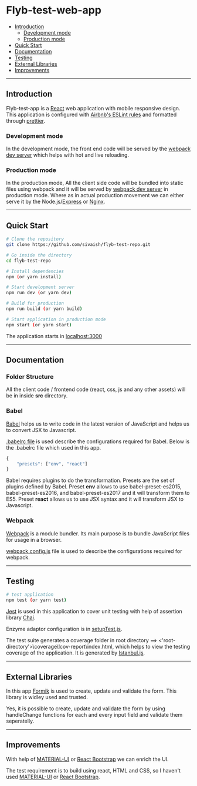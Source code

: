 
# Flyb-test-web-app

  - [Introduction](#introduction)
    - [Development mode](#development-mode)
    - [Production mode](#production-mode)
  - [Quick Start](#quick-start)
  - [Documentation](#documentation)
  - [Testing](#testing)
  - [External Libraries](#external-libraries)
  - [Improvements](#improvements)

---

## Introduction

Flyb-test-app is a [React](https://reactjs.org/) web application with mobile responsive design. This application is configured with [Airbnb's ESLint rules](https://github.com/airbnb/javascript) and formatted through [prettier](https://prettier.io/).

### Development mode

In the development mode, the front end code will be served by the [webpack dev server](https://webpack.js.org/configuration/dev-server/) which helps with hot and live reloading.

### Production mode

In the production mode, All the client side code will be bundled into static files using webpack and it will be served by [webpack dev server](https://webpack.js.org/configuration/dev-server/) in production mode. Where as in actual production movement we can either serve it by the Node.js/[Express](https://expressjs.com/) or [Nginx](https://www.nginx.com/).

---

## Quick Start

```bash
# Clone the repository
git clone https://github.com/sivaish/flyb-test-repo.git

# Go inside the directory
cd flyb-test-repo

# Install dependencies
npm (or yarn install)

# Start development server
npm run dev (or yarn dev)

# Build for production
npm run build (or yarn build)

# Start application in production mode
npm start (or yarn start)
```

The application starts in [localhost:3000](http://localhost:3000/)

---
## Documentation

### Folder Structure

All the client code / frontend code (react, css, js and any other assets) will be in inside **src** directory.

### Babel
[Babel](https://babeljs.io/) helps us to write code in the latest version of JavaScript and helps us to convert JSX to Javascript.

[.babelrc file](https://babeljs.io/docs/usage/babelrc/) is used describe the configurations required for Babel. Below is the .babelrc file which used in this app.

```javascript
{
    "presets": ["env", "react"]
}
```

Babel requires plugins to do the transformation. Presets are the set of plugins defined by Babel. Preset **env** allows to use babel-preset-es2015, babel-preset-es2016, and babel-preset-es2017 and it will transform them to ES5. Preset **react** allows us to use JSX syntax and it will transform JSX to Javascript.

### Webpack

[Webpack](https://webpack.js.org/) is a module bundler. Its main purpose is to bundle JavaScript files for usage in a browser.

[webpack.config.js](https://webpack.js.org/configuration/) file is used to describe the configurations required for webpack.

---
## Testing 

```bash
# test application
npm test (or yarn test)
```

[Jest](https://jestjs.io/) is used in this application to cover unit testing with help of assertion library [Chai](https://www.chaijs.com/).

Enzyme adaptor configuration is in [setupTest.js](https://jestjs.io/docs/configuration).

The test suite generates a coverage folder in root directory ==> <'root-directory'>\coverage\lcov-report\index.html, which helps to view the testing coverage of the application. It is generated by [Istanbul.js](https://istanbul.js.org/).


---
## External Libraries

In this app [Formik](https://formik.org/) is used to create, update and validate the form. This library is widley used and trusted.

Yes, it is possible to create, update and validate the form by using handleChange functions for each and every input field and validate them seperatelly.

---
## Improvements

With help of [MATERIAL-UI](https://material-ui.com/) or [React Bootstrap](https://react-bootstrap.github.io/) we can enrich the UI. 

The test requirement is to build using react, HTML and CSS, so I haven't used [MATERIAL-UI](https://material-ui.com/) or [React Bootstrap](https://react-bootstrap.github.io/).

